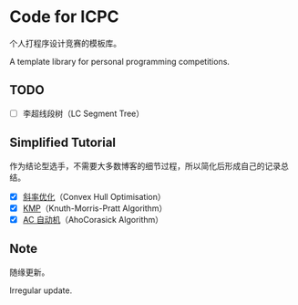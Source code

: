 # Code for ICPC

个人打程序设计竞赛的模板库。

A template library for personal programming competitions.

## TODO

- [ ] 李超线段树（LC Segment Tree）

## Simplified Tutorial

作为结论型选手，不需要大多数博客的细节过程，所以简化后形成自己的记录总结。

- [x] [斜率优化](<https://mcginn7.github.io/2019/04/03/%E6%96%9C%E7%8E%87%E4%BC%98%E5%8C%96/>)（Convex Hull Optimisation）
- [x] [KMP](<https://mcginn7.github.io/2019/05/24/Knuth-Morris-Pratt-Algorithm/>)（Knuth-Morris-Pratt Algorithm）
- [x] [AC 自动机](<https://mcginn7.github.io/2019/05/31/AhoCorasick-Algorithm/>)（AhoCorasick Algorithm）

## Note

随缘更新。

Irregular update.